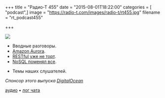 +++
title = "Радио-Т 455"
date = "2015-08-01T18:22:00"
categories = [ "podcast",]
image = "https://radio-t.com/images/radio-t/rt455.jpg"
filename = "rt_podcast455"

+++

![](https://radio-t.com/images/radio-t/rt455.jpg)

* Вводные разговоры.
* [Amazon Aurora](https://aws.amazon.com/blogs/aws/now-available-amazon-aurora/).
* [RESTful уже не торт](http://www.javacodegeeks.com/2015/07/restful-considered-harmful.html).
* [NoSQL поменял все](http://www.techrepublic.com/article/nosql-is-a-complete-game-changer-declares-database-expert/).
- Темы наших слушателей.

_Спонсор этого выпуска [DigitalOcean](https://www.digitalocean.com)_

[аудио](https://cdn.radio-t.com/rt_podcast455.mp3) • [лог чата](http://chat.radio-t.com/logs/radio-t-455.html)
<audio src="https://cdn.radio-t.com/rt_podcast455.mp3" preload="none"></audio>
